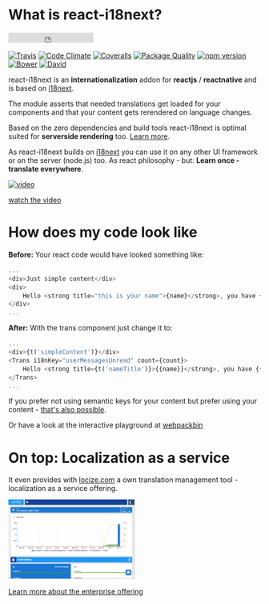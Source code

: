 # What is react-i18next?

<iframe src="https://ghbtns.com/github-btn.html?user=i18next&repo=react-i18next&type=star&count=true" frameborder="0" scrolling="0" width="170px" height="20px"></iframe>

[![Travis](https://img.shields.io/travis/i18next/react-i18next/master.svg?style=flat-square)](https://travis-ci.org/i18next/react-i18next)
[![Code Climate](https://codeclimate.com/github/codeclimate/codeclimate/badges/gpa.svg)](https://codeclimate.com/github/i18next/react-i18next)
[![Coveralls](https://img.shields.io/coveralls/i18next/react-i18next/master.svg?style=flat-square)](https://coveralls.io/github/i18next/react-i18next)
[![Package Quality](http://npm.packagequality.com/shield/react-i18next.svg)](http://packagequality.com/#?package=react-i18next)
[![npm version](https://img.shields.io/npm/v/react-i18next.svg?style=flat-square)](https://www.npmjs.com/package/react-i18next)
[![Bower](https://img.shields.io/bower/v/react-i18next.svg?style=flat-square)]()
[![David](https://img.shields.io/david/i18next/react-i18next.svg?style=flat-square)](https://david-dm.org/i18next/react-i18next)


react-i18next is an **internationalization** addon for **reactjs** / **reactnative** and is based on [i18next](http://i18next.com).

The module asserts that needed translations get loaded for your components and that your content gets rerendered on language changes.

Based on the zero dependencies and build tools react-i18next is optimal suited for **serverside rendering** too. [Learn more](/misc/universal-rendering.md).

As react-i18next builds on [i18next](http://i18next.com) you can use it on any other UI framework or on the server (node.js) too. As react philosophy - but: **Learn once - translate everywhere**.


[![video](https://raw.githubusercontent.com/i18next/react-i18next/master/example/locize-example/video_sample.png)](https://www.youtube.com/watch?v=9NOzJhgmyQE)

[watch the video](https://www.youtube.com/watch?v=9NOzJhgmyQE)

# How does my code look like

**Before:** Your react code would have looked something like:

```js
...
<div>Just simple content</div>
<div>
    Hello <strong title="this is your name">{name}</strong>, you have {count} unread message(s). <Link to="/msgs">Go to messages</Link>.
</div>
...
```

**After:** With the trans component just change it to:

```js
...
<div>{t('simpleContent')}</div>
<Trans i18nKey="userMessagesUnread" count={count}>
    Hello <strong title={t('nameTitle')}>{{name}}</strong>, you have {{count}} unread message. <Link to="/msgs">Go to messages</Link>.
</Trans>
...
```

If you prefer not using semantic keys for your content but prefer using your content - [that's also possible](https://www.i18next.com/principles/fallback.html#key-fallback).

Or have a look at the interactive playground at [webpackbin](https://www.webpackbin.com/bins/-KvzvUPFsBVI_74Jll99)


# On top: Localization as a service


It even provides with [locize.com](http://locize.com/?utm_source=react_i18next_com&utm_medium=gitbook) a own translation management tool - localization as a service offering.

<img src="/assets/img/dashboard.png" width="50%" />

[Learn more about the enterprise offering](https://www.i18next.com/for-enterprises.html)